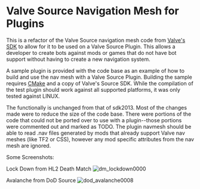 # Valve Source Navigation Mesh for Plugins
This is a refactor of the Valve Source navigation mesh code from [Valve's SDK](https://github.com/alliedmodders/hl2sdk) to allow for it to be used on a Valve Source Plugin. This allows a developer to create bots against mods or games that do not have bot support without having to create a new navigation system.  

A sample plugin is provided with the code base as an example of how to build and use the nav mesh with a Valve Source Plugin.  Building the sample requires [CMake](https://cmake.org/) and a copy of Valve's Source SDK.  While the compilation of the test plugin should work against all supported platforms, it was only tested against LINUX.

The functionally is unchanged from that of sdk2013.  Most of the changes made were to reduce the size of the code base.  There were portions of the code that could not be ported over to use with a plugin--those portions were commented out and marked as TODO. The plugin navmesh should be able to read .nav files generated by mods that already support Valve nav meshes (like TF2 or CSS), however any mod specific attributes from the nav mesh are ignored.

Some Screenshots:

Lock Down from HL2 Death Match
![dm_lockdown0000](https://user-images.githubusercontent.com/43772004/48299281-dc221200-e47f-11e8-907b-f2b44e5976a2.jpeg)

Avalanche from DoD Source
![dod_avalanche0008](https://user-images.githubusercontent.com/43772004/48299306-59e61d80-e480-11e8-827a-82d156b10fa7.jpeg)
